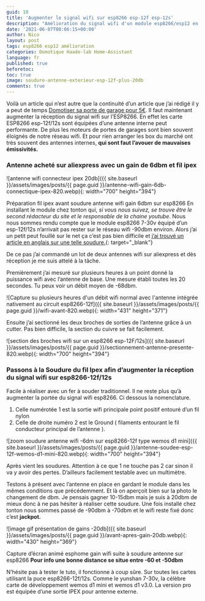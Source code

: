 ```yaml
---
guid: 10
title: 'Augmenter le signal wifi sur esp8266 esp-12f esp-12s'
description: "Amélioration du signal wifi d'un module esp8266/esp12 en soudant facilement une antenne externe"
date: '2021-06-07T08:06:15+00:00'
author: Nico
layout: post
tags: esp8266 esp12 amélioration
categories: Domotique Haade-lab Home-Assistant
language: fr
published: true
beforetoc:
toc: true
image: soudure-antenne-exterieur-esp-12f-plus-20db
comments: true
---
```


Voilà un article qui n’est autre que la continuité d’un article que j’ai rédigé il y a peut de temps [Domotiser sa porte de garage pour 5€](https://www.haade.fr/blog/tutoriel-domotique-electronique/domotiser-sa-porte-de-garage-pour-5e/). Il faut maintenant augmenter la réception du signal wifi sur l’ESP8266. En effet les carte ESP8266 esp-12f/12s sont équipées d’une antenne interne peut performante. De plus les moteurs de portes de garages sont bien souvent éloignés de notre réseau wifi. Et pour rien arranger les box du marché ont très souvent des antennes internes, **qui sont faut l’avouer de mauvaises émissivités.**

### Antenne acheté sur aliexpress avec un gain de 6dbm et fil ipex

![antenne wifi connecteur ipex 20db]({{ site.baseurl }}/assets/images/posts/{{ page.guid }}/antenne-wifi-gain-6db-connectique-ipex-820.webp){: width="700" height="394"}

Préparation fil ipex avant soudure antenne wifi gain 6dbm sur esp8266 En installant le module chez tonton qui, *si vous nous suivez, se trouve être le second rédacteur du site et le responsable de la chaine youtube*. Nous nous sommes rendu compte que le module esp8266 7-30v équipé d’un esp-12f/12s n’arrivait pas rester sur le réseau wifi -90dbm environ. Alors j’ai un petit peut fouillé sur le net ça c’est pas bien difficile et [j’ai trouvé un article en anglais sur une telle soudure.](https://www.instructables.com/External-Antenna-for-ESP8266/){: target="_blank"}

De ce pas j’ai commandé un lot de deux antennes wifi sur aliexpress et dès réception je me suis attelé à la tâche.

Premièrement j’ai mesuré sur plusieurs heures à un point donné la puissance wifi avec l’antenne de base. Une mesure établi toutes les 20 secondes. Tu peux voir un débit moyen de -68dbm.

![Capture su plusieurs heures d'un débit wifi normal avec l'antenne intégrée nativement au circuit esp8266-12f]({{ site.baseurl }}/assets/images/posts/{{ page.guid }}/wifi-avant-820.webp){: width="431" height="371"}

Ensuite j’ai sectionné les deux broches de sorties de l’antenne grâce à un cutter. Pas bien difficile, la section du cuivre se fait facilement.

![section des broches wifi sur un esp8266 esp-12F/12s]({{ site.baseurl }}/assets/images/posts/{{ page.guid }}/sectionnement-antenne-presente-820.webp){: width="700" height="394"}

### Passons à la Soudure du fil Ipex afin d’augmenter la réception du signal wifi sur esp8266-12f/12s

Facile à réaliser avec un fer à souder traditionnel. Il ne reste plus qu’à augmenter la portée du signal wifi esp8266. Ci dessous la nomenclature.

1. Celle numérotée 1 est la sortie wifi principale point positif entouré d’un fil nylon
2. Celle de droite numéro 2 est le Ground ( filaments entourant le fil conducteur principal de l’antenne ).

![zoom soudure antenne wifi -6dm sur esp8266-12f type wemos d1 mini]({{ site.baseurl }}/assets/images/posts/{{ page.guid }}/antenne-soudee-esp-12f-wemos-d1-mini-820.webp){: width="700" height="394"}

Après vient les soudures. Attention à ce que 1 ne touche pas 2 car sinon il va y avoir des pertes. D’ailleurs facilement testable avec un multimètre.

Testons à présent avec l’antenne en place en gardant le module dans les mêmes conditions que précédemment. Et là on aperçoit bien sur la photo le changement de dbm. Je pensais gagner 10-15dbm mais je suis à 20dbm de mieux donc à ne pas hésiter à réaliser cette soudure. Une fois installé chez tonton nous sommes passé de -90dbm à -70dbm et le wifi reste fixé donc c’est **jackpot.**

![image gif présentation de gains -20db]({{ site.baseurl }}/assets/images/posts/{{ page.guid }}/avant-apres-gain-20db.webp){: width="430" height="369"}

Capture d’écran animé esphome gain wifi suite à soudure antenne sur esp8266 **Pour info une bonne distance se situe entre -60 et -50dbm**

N’hésite pas à tester le tuto, il fonctionne à coup sûre. Sur toutes les cartes utilisant la puce esp8266-12f/12s. Comme le yunshan 7-30v, la célèbre carte de développement wemos d1 mini et wemos d1 v3.0. La version pro est équipée d’une sortie IPEX pour antenne externe.
